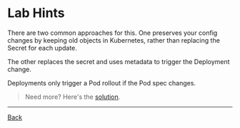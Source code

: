# Lab Hints

There are two common approaches for this. One preserves your config changes by keeping old objects in Kubernetes, rather than replacing the Secret for each update.

The other replaces the secret and uses metadata to trigger the Deployment change.

Deployments only trigger a Pod rollout if the Pod spec changes.

> Need more? Here's the [solution](solution.md).

---

[Back](./)